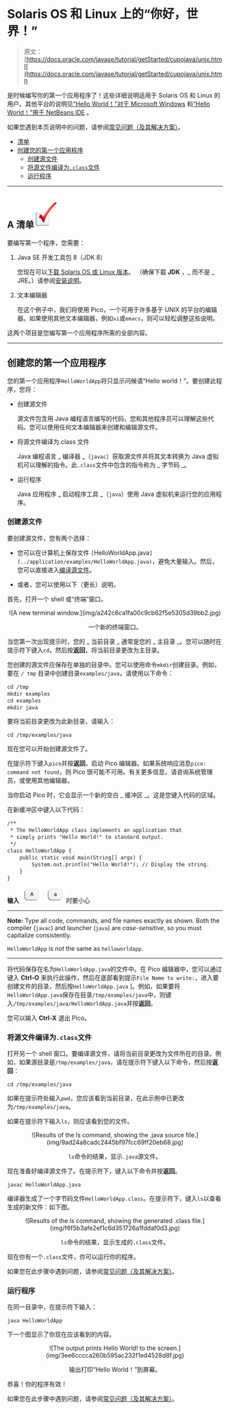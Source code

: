 # Solaris OS 和 Linux 上的“你好，世界！”

> 原文： [https://docs.oracle.com/javase/tutorial/getStarted/cupojava/unix.html](https://docs.oracle.com/javase/tutorial/getStarted/cupojava/unix.html)

是时候编写你的第一个应用程序了！这些详细说明适用于 Solaris OS 和 Linux 的用户。其他平台的说明见[“Hello World！”对于 Microsoft Windows](win32.html) 和[“Hello World！”用于 NetBeans IDE](netbeans.html) 。

如果您遇到本页说明中的问题，请参阅[常见问题（及其解决方案）](../problems/index.html)。

*   [清单](#unix-1)
*   [创建您的第一个应用程序](#unix-2)
    *   [创建源文件](#unix-2a)
    *   [将源文件编译为`.class`文件](#unix-2b)
    *   [运行程序](#unix-2c)

* * *

## A 清单![a checkmark](img/ae285209df9792caff36016a53cd305f.jpg)

要编写第一个程序，您需要：

1.  Java SE 开发工具包 8（JDK 8）

    您现在可以[下载 Solaris OS 或 Linux 版本](http://www.oracle.com/technetwork/java/javase/downloads/index.html)。 （确保下载 **JDK** ，_ 而不是 _ JRE。）请参阅[安装说明](https://docs.oracle.com/javase/8/docs/technotes/guides/install/install_overview.html)。

2.  文本编辑器

    在这个例子中，我们将使用 Pico，一个可用于许多基于 UNIX 的平台的编辑器。如果使用其他文本编辑器，例如`vi`或`emacs`，则可以轻松调整这些说明。

这两个项目是您编写第一个应用程序所需的全部内容。

* * *

## 创建您的第一个应用程序

您的第一个应用程序`HelloWorldApp`将只显示问候语“Hello world！”。要创建此程序，您将：

*   创建源文件

    源文件包含用 Java 编程语言编写的代码，您和其他程序员可以理解这些代码。您可以使用任何文本编辑器来创建和编辑源文件。

*   将源文件编译为.class 文件

    Java 编程语言 _ 编译器 _（`javac`）获取源文件并将其文本转换为 Java 虚拟机可以理解的指令。此`.class`文件中包含的指令称为 _ 字节码 _。

*   运行程序

    Java 应用程序 _ 启动程序工具 _（`java`）使用 Java 虚拟机来运行您的应用程序。

### 创建源文件

要创建源文件，您有两个选择：

*   您可以在计算机上保存文件 `[`HelloWorldApp.java`](../application/examples/HelloWorldApp.java)`，避免大量输入。然后，您可以直接进入[编译源文件](#unix-2b)。

*   或者，您可以使用以下（更长）说明。

首先，打开一个 shell 或“终端”窗口。

<center>![A new terminal window.](img/a242c6ca1fa00c9cb62f5e5305d39bb2.jpg)

一个新的终端窗口。

</center>

当您第一次出现提示时，您的 _ 当前目录 _ 通常是您的 _ 主目录 _。您可以随时在提示符下键入`cd`，然后按**返回**，将当前目录更改为主目录。

您创建的源文件应保存在单独的目录中。您可以使用命令`mkdir`创建目录。例如，要在 `/ tmp` 目录中创建目录`examples/java`，请使用以下命令：

```
cd /tmp
mkdir examples
cd examples
mkdir java

```

要将当前目录更改为此新目录，请输入：

```
cd /tmp/examples/java

```

现在您可以开始创建源文件了。

在提示符下键入`pico`并按**返回**，启动 Pico 编辑器。如果系统响应消息`pico: command not found`，则 Pico 很可能不可用。有关更多信息，请咨询系统管理员，或使用其他编辑器。

当你启动 Pico 时，它会显示一个新的空白 _ 缓冲区 _。这是您键入代码的区域。

在新缓冲区中键入以下代码：

```
/**
 * The HelloWorldApp class implements an application that
 * simply prints "Hello World!" to standard output.
 */
class HelloWorldApp {
    public static void main(String[] args) {
        System.out.println("Hello World!"); // Display the string.
    }
}

```

**输入** ![uppercase letter A](img/fe2a9efa9303e3a11008a371960c6958.jpg) ![lowercase letter A](img/35dfe1acb05615f4c50f882eefb02a10.jpg)时要小心

* * *

**Note:** Type all code, commands, and file names exactly as shown. Both the compiler (`javac`) and launcher (`java`) are _case-sensitive_, so you must capitalize consistently.

`HelloWorldApp` is _not_ the same as `helloworldapp`.

* * *

将代码保存在名为`HelloWorldApp.java`的文件中。在 Pico 编辑器中，您可以通过键入 **Ctrl-O** 来执行此操作，然后在底部看到提示`File Name to write:`，进入要创建文件的目录，然后按`HelloWorldApp.java` ]。例如，如果要将`HelloWorldApp.java`保存在目录`/tmp/examples/java`中，则键入`/tmp/examples/java/HelloWorldApp.java`并按**返回**。

您可以输入 **Ctrl-X** 退出 Pico。

### 将源文件编译为`.class`文件

打开另一个 shell 窗口。要编译源文件，请将当前目录更改为文件所在的目录。例如，如果源目录是`/tmp/examples/java`，请在提示符下键入以下命令，然后按**返回**：

```
cd /tmp/examples/java

```

如果在提示符处输入`pwd`，您应该看到当前目录，在此示例中已更改为`/tmp/examples/java`。

如果在提示符下输入`ls`，则应该看到您的文件。

<center>![Results of the ls command, showing the .java source file.](img/9ad24a8cadc2445bf97fcc69ff20eb68.jpg)

`ls`命令的结果，显示`.java`源文件。

</center>

现在准备好编译源文件了。在提示符下，键入以下命令并按**返回**。

```
javac HelloWorldApp.java

```

编译器生成了一个字节码文件`HelloWorldApp.class`。在提示符下，键入`ls`以查看生成的新文件：如下图。

<center>![Results of the ls command, showing the generated .class file.](img/f6f5b3afe2ef1c6d351726a1fddaf0d3.jpg)

`ls`命令的结果，显示生成的`.class`文件。

</center>

现在你有一个`.class`文件，你可以运行你的程序。

如果您在此步骤中遇到问题，请参阅[常见问题（及其解决方案）](../problems/index.html)。

### 运行程序

在同一目录中，在提示符下输入：

```
java HelloWorldApp

```

下一个图显示了你现在应该看到的内容。

<center>![The output prints Hello World! to the screen.](img/3ee6cccca260b595ac232f1ed4528d8f.jpg)

输出打印“Hello World！”到屏幕。

</center>

恭喜！你的程序有效！

如果您在此步骤中遇到问题，请参阅[常见问题（及其解决方案）](../problems/index.html)。